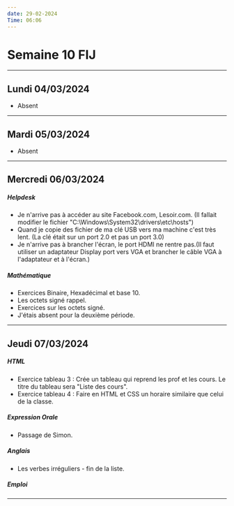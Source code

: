 ```yaml
---
date: 29-02-2024
Time: 06:06
---
```

# Semaine 10 FIJ
---
## Lundi 04/03/2024
- Absent 
---
## Mardi 05/03/2024
- Absent
---
## Mercredi 06/03/2024
##### Helpdesk
- Je n'arrive pas à accéder au site Facebook.com, Lesoir.com. (Il fallait modifier  le fichier "C:\Windows\System32\drivers\etc\hosts")
- Quand je copie des fichier de ma clé USB vers ma machine c'est très lent. (La clé était sur un port 2.0 et pas un port 3.0)
- Je n'arrive pas à brancher l'écran, le port HDMI ne rentre pas.(Il faut utiliser un adaptateur Display port vers VGA et brancher le câble VGA à l'adaptateur et à l'écran.)
##### Mathématique
- Exercices Binaire, Hexadécimal et base 10.
- Les octets signé rappel.
- Exercices  sur les octets signé.
- J'étais absent pour la deuxième période.
---
## Jeudi 07/03/2024
##### HTML
- Exercice tableau 3 : Crée un tableau qui reprend les prof et les cours. Le titre du tableau sera "Liste des cours". 
- Exercice tableau 4 : Faire en HTML et CSS un horaire similaire que celui de la classe. 
##### Expression Orale
- Passage de Simon.
##### Anglais
- Les verbes irréguliers - fin de la liste. 
##### Emploi

---
